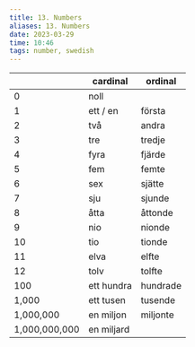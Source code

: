 ```yaml
---
title: 13. Numbers
aliases: 13. Numbers
date: 2023-03-29
time: 10:46
tags: number, swedish
---
```



|               | cardinal   | ordinal  |
| ------------- | ---------- | -------- |
| 0             | noll       |          |
| 1             | ett / en   | första   |
| 2             | två        | andra    | 
| 3             | tre        | tredje   |
| 4             | fyra       | fjärde   |
| 5             | fem        | femte    |
| 6             | sex        | sjätte   |
| 7             | sju        | sjunde   |
| 8             | åtta       | åttonde  |
| 9             | nio        | nionde   |
| 10            | tio        | tionde   |
| 11            | elva       | elfte    |
| 12            | tolv       | tolfte   |
| 100           | ett hundra | hundrade |
| 1,000         | ett tusen  | tusende  |
| 1,000,000     | en miljon  | miljonte |
| 1,000,000,000 | en miljard |          |